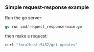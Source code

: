 ### Simple request-response example

Run the go server:

``` go
go run cmd/request_response/main.go
```

then make a request:

``` bash
curl "localhost:5432/get-updates"
```
